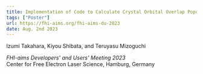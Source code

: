 ```yaml
---
title: Implementation of Code to Calculate Crystal Orbital Overlap Population (COOP) and its Application to the Chemical-Bonding Analysis in Li-intercalated Layered Materials
tags: ["Poster"]
url: https://fhi-aims.org/fhi-aims-du-2023
date: Aug. 2nd 2023
---
```


Izumi Takahara, Kiyou Shibata, and Teruyasu Mizoguchi

*FHI-aims Developers' and Users' Meeting 2023*  
Center for Free Electron Laser Science, Hamburg, Germany